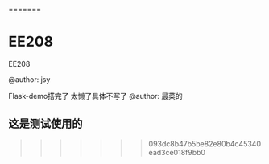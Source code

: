 =======
# EE208

EE208

@author: jsy

Flask-demo搭完了
太懒了具体不写了
@author: 最菜的

## 这是测试使用的
>>>>>>> 093dc8b47b5be82e80b4c45340ead3ce018f9bb0
